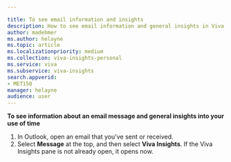 ```yaml
---

title: To see email information and insights
description: How to see email information and general insights in Viva Insights 
author: madehmer
ms.author: helayne
ms.topic: article
ms.localizationpriority: medium 
ms.collection: viva-insights-personal 
ms.service: viva 
ms.subservice: viva-insights 
search.appverid: 
- MET150 
manager: helayne
audience: user
---
```


**To see information about an email message and general insights into your use of time**

1. In Outlook, open an email that you've sent or received.
2. Select **Message** at the top, and then select **Viva Insights**. If the Viva Insights pane is not already open, it opens now.